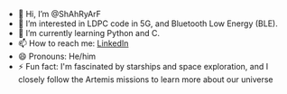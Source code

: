 - 👋 Hi, I’m @ShAhRyArF
- 👀 I’m interested in LDPC code in 5G, and Bluetooth Low Energy (BLE).
- 🌱 I’m currently learning Python and C.
- 📫 How to reach me: [LinkedIn](www.linkedin.com/in/shahryarfa)
- 😄 Pronouns: He/him
- ⚡ Fun fact: I'm fascinated by starships and space exploration, and I closely follow the Artemis missions to learn more about our universe

<!---
shahryarf/shahryarf is a ✨ special ✨ repository because its `README.md` (this file) appears on your GitHub profile.
You can click the Preview link to take a look at your changes.
--->
